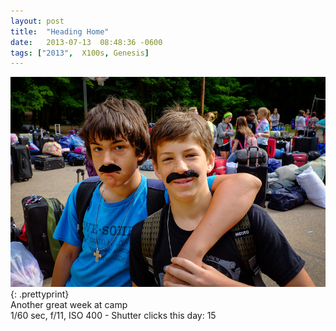 ```yaml
---
layout: post
title:  "Heading Home"
date:   2013-07-13  08:48:36 -0600
tags: ["2013",  X100s, Genesis]
---
```

![:title](/images/2013/2013_0713_DSCF3250.jpg)
{: .prettyprint}  
Another great week at camp  
1/60 sec, f/11, ISO 400 - Shutter clicks this day: 15